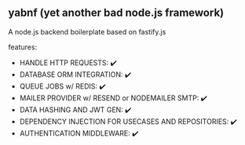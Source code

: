 ## yabnf (yet another bad node.js framework)

A node.js backend boilerplate based on fastify.js

features:
- HANDLE HTTP REQUESTS: ✔️
- DATABASE ORM INTEGRATION: ✔️
- QUEUE JOBS w/ REDIS: ✔️
- MAILER PROVIDER w/ RESEND or NODEMAILER SMTP: ✔️
- DATA HASHING AND JWT GEN: ✔️
- DEPENDENCY INJECTION FOR USECASES AND REPOSITORIES: ✔️
- AUTHENTICATION MIDDLEWARE: ✔️
